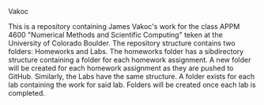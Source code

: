 Vakoc

This is a repository containing James Vakoc's work for the class APPM 4600 "Numerical Methods and Scientific Computing" teken at the University of Colorado Boulder.
 The repository structure contains two folders: Homeworks and Labs. The homeworks folder has a sibdirectory structure containing a folder for each homework assignment. A new folder will be created for each homework assignment as they are pushed to GitHub.
 Similarly, the Labs have the same structure. A folder exists for each lab containing the work for said lab. Folders will be created once each lab is completed. 
